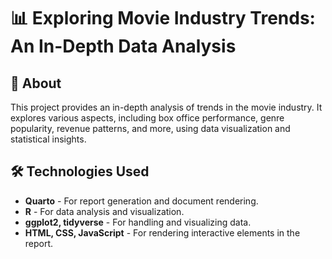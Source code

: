 # 📊 Exploring Movie Industry Trends: An In-Depth Data Analysis  

## 📝 About  
This project provides an in-depth analysis of trends in the movie industry. It explores various aspects, including box office performance, genre popularity, revenue patterns, and more, using data visualization and statistical insights. 

## 🛠 Technologies Used  
- **Quarto** - For report generation and document rendering.  
- **R** - For data analysis and visualization.  
- **ggplot2, tidyverse** - For handling and visualizing data.  
- **HTML, CSS, JavaScript** - For rendering interactive elements in the report.

